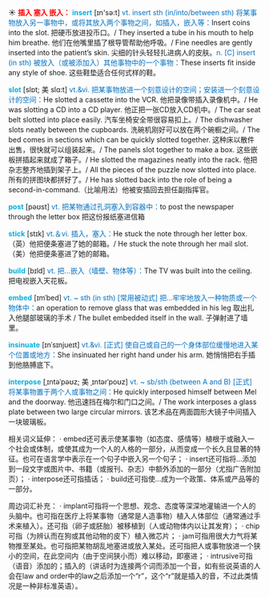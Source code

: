 ☀ <font color="red">**插入 塞入 嵌入：**</font>
<font color="sky blue">**insert**</font> [ɪn'sə:t] 
<font color="#0070c0">vt. insert sth (in/into/between sth) 将某事物放入另一事物中，或将其放入两个事物之间，如插入，嵌入等：</font>Insert coins into the slot. 把硬币放进投币口。/ They inserted a tube in his mouth to help him breathe. 他们在他嘴里插了根导管帮助他呼吸。/ Fine needles are gently inserted into the patient’s skin. 尖细的针头轻轻扎进病人的皮肤。<font color="#0070c0">n. [C] insert (in sth) 被放入（或被添加入）其他事物中的一个事物：</font>These inserts fit inside any style of shoe. 这些鞋垫适合任何式样的鞋。
           
<font color="sky blue">**slot**</font> [slɒt; 美 slɑ:t]
<font color="#0070c0">vt.&vi. 把某事物放进一个刻意设计的空间；安装进一个刻意设计的空间：</font>He slotted a cassette into the VCR. 他把录像带插入录像机中。/ He was slotting a CD into a CD player. 他正把一张CD放入CD机中。/ The car seat belt slotted into place easily. 汽车坐椅安全带很容易扣上。/ The dishwasher slots neatly between the cupboards. 洗碗机刚好可以放在两个碗橱之间。/ The bed comes in sections which can be quickly slotted together. 这种床以散件出售，很快就可以组装起来。/ The panels slot together to make a box. 这些嵌板拼插起来就成了箱子。/ He slotted the magazines neatly into the rack. 他把杂志整齐地插到架子上。/ All the pieces of the puzzle now slotted into place.所有的拼图块都拼好了。/ He has slotted back into the role of being a second-in-command.（比喻用法）他被安插回去担任副指挥官。

<font color="sky blue">**post**</font> [pəʊst] 
<font color="#0070c0">vt. 把某物通过孔洞塞入到容器中：</font>to post the newspaper through the letter box 把这份报纸塞进信箱

<font color="sky blue">**stick**</font> [stɪk] 
<font color="#0070c0">vt.＆vi. 插入，塞入：</font>He stuck the note through her letter box.（英）他把便条塞进了她的邮箱。/ He stuck the note through her mail slot.（美）他把便条塞进了她的邮箱。

<font color="sky blue">**build**</font> [bɪld] 
<font color="#0070c0">vt. 把…嵌入（墙壁、物体等）：</font>The TV was built into the ceiling. 把电视嵌入天花板。
           
<font color="sky blue">**embed**</font> [ɪmˈbed]
<font color="#0070c0">vt. ~ sth (in sth) [常用被动式] 把…牢牢地放入一种物质或一个物体中：</font>an operation to remove glass that was embedded in his leg 取出扎入他腿部玻璃的手术 / The bullet embedded itself in the wall. 子弹射进了墙里。
           
<font color="sky blue">**insinuate**</font> [ɪnˈsɪnjueɪt]
<font color="#0070c0">vt.&vi. [正式] 使自己或自己的一个身体部位缓慢地进入某个位置或地方：</font>She insinuated her right hand under his arm. 她悄悄把右手插到他胳膊底下。
           
<font color="sky blue">**interpose**</font> [ˌɪntəˈpəʊz; 美 ˌɪntərˈpoʊz]
<font color="#0070c0">vt. ~ sb/sth (between A and B) [正式] 将某事物置于两个人或事物之间：</font>He quickly interposed himself between Mel and the doorway. 他迅速挡在梅尔和门口之间。/ The work interposes a glass plate between two large circular mirrors. 该艺术品在两面圆形大镜子中间插入一块玻璃板。

相关词义延伸：
· embed还可表示使某事物（如态度、感情等）植根于或融入一个社会或体制，或使其成为一个人的人格的一部分，从而变成一个长久且显著的特征。也可在语言学中表示在一个句子中嵌入另一个句子；
· insert还可指将…添加到一段文字或图片中、书籍（或报刊、杂志）中额外添加的一部分（尤指广告附加页）；
· interpose还可指插话；
· build还可指使…成为一个政策、体系或产品等的一部分。

周边词汇补充：
· implant可指将一个思想、观念、态度等深深地灌输进一个人的头脑中。也可指在医疗上将某事物（通常是人造事物）植入人体部位（通常通过手术来植入）。还可指（卵子或胚胎）被移植到（人或动物体内以让其发育）；
· chip可指（为辨认而在狗或其他动物的皮下）植入微芯片；
· jam可指用很大力气将某物推至某处。也可指把某物胡乱地塞进或放入某处。还可指把人或事物放进一个狭小的空间，在此空间内（由于空间狭小而）难以移动，即塞进；
· intrusive可指（语音）添加的；插入的（讲话时为连接两个词而添加一个音，如有些说英语的人会在law and order中的law之后添加一个“r”，这个“r”就是插入的音，不过此类情况是一种非标准英语）。



